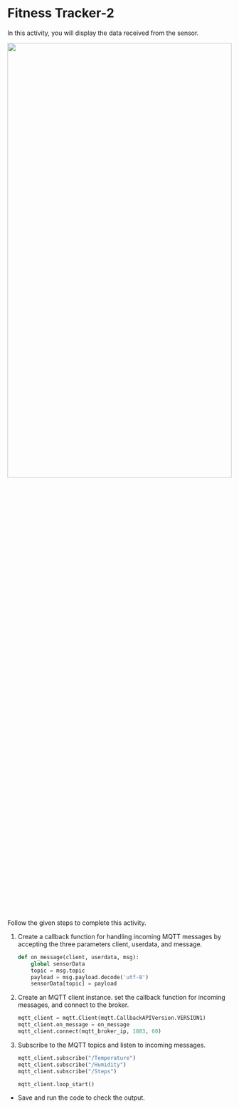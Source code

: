 Fitness Tracker-2
======================
In this activity, you will display the data received from the sensor.




<img src= "https://s3.amazonaws.com/media-p.slid.es/uploads/1525749/images/11144266/PCP.gif" width = "100%" height = "50%">




Follow the given steps to complete this activity.




1. Create a callback function for handling incoming MQTT messages by accepting the three parameters client, userdata, and message.
    ~~~python
    def on_message(client, userdata, msg):
        global sensorData
        topic = msg.topic
        payload = msg.payload.decode('utf-8')
        sensorData[topic] = payload
    ~~~
2. Create an MQTT client instance. set the callback function for incoming messages, and connect to the broker.
    ~~~python
    mqtt_client = mqtt.Client(mqtt.CallbackAPIVersion.VERSION1)
    mqtt_client.on_message = on_message
    mqtt_client.connect(mqtt_broker_ip, 1883, 60)
    ~~~
3. Subscribe to the MQTT topics and listen to incoming messages.
    ~~~python
    mqtt_client.subscribe("/Temperature")
    mqtt_client.subscribe("/Humidity")
    mqtt_client.subscribe("/Steps")
   
    mqtt_client.loop_start()
    ~~~
* Save and run the code to check the output.
